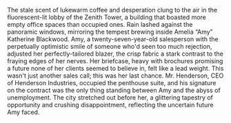 The stale scent of lukewarm coffee and desperation clung to the air in the fluorescent-lit lobby of the Zenith Tower, a building that boasted more empty office spaces than occupied ones.  Rain lashed against the panoramic windows, mirroring the tempest brewing inside Amelia “Amy” Katherine Blackwood.  Amy, a twenty-seven-year-old salesperson with the perpetually optimistic smile of someone who'd seen too much rejection, adjusted her perfectly-tailored blazer, the crisp fabric a stark contrast to the fraying edges of her nerves.  Her briefcase, heavy with brochures promising a future none of her clients seemed to believe in, felt like a lead weight.  This wasn't just another sales call; this was her last chance.  Mr. Henderson, CEO of Henderson Industries, occupied the penthouse suite, and his signature on the contract was the only thing standing between Amy and the abyss of unemployment. The city stretched out before her, a glittering tapestry of opportunity and crushing disappointment, reflecting the uncertain future Amy faced.
